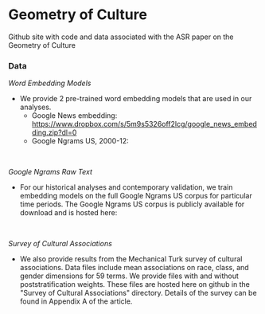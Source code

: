 Geometry of Culture
=================
Github site with code and data associated with the ASR paper on the Geometry of Culture

### Data
<i>Word Embedding Models</i>
 * We provide 2 pre-trained word embedding models that are used in our analyses.<br/>
   * Google News embedding: https://www.dropbox.com/s/5m9s5326off2lcg/google_news_embedding.zip?dl=0 <br/>
   * Google Ngrams US, 2000-12:
 <br/>

<i> Google Ngrams Raw Text </i>
<br/>
 * For our historical analyses and contemporary validation, we train embedding models on the full Google Ngrams US corpus for particular time periods. The Google Ngrams US corpus is publicly available for download and is hosted here: 
 <br/>

 <i> Survey of Cultural Associations </i>
 <br/>
 * We also provide results from the Mechanical Turk survey of cultural associations. Data files include mean associations on race, class, and gender dimensions for 59 terms. We provide files with and without poststratification weights. These files are hosted here on github in the "Survey of Cultural Associations" directory. Details of the survey can be found in Appendix A of the article.
<br/>




